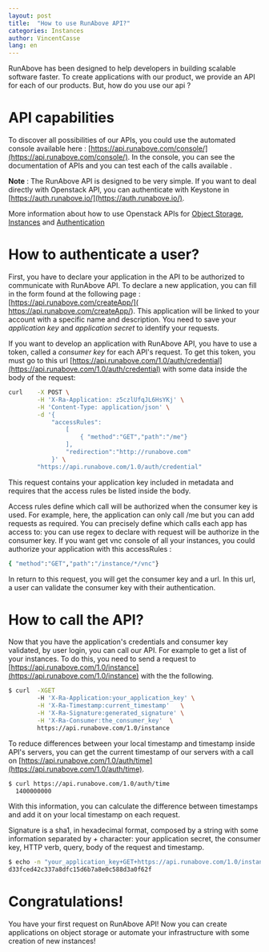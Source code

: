 ```yaml
---
layout: post
title:  "How to use RunAbove API?"
categories: Instances
author: VincentCasse
lang: en
---
```

RunAbove has been designed to help developers in building scalable software faster. To create applications with our product, we provide an API for each of our products. But, how do you use our api ?

# API capabilities

To discover all possibilities of our APIs, you could use the automated console available here : [https://api.runabove.com/console/](https://api.runabove.com/console/). In the  console, you can see the documentation of APIs and you can test each of the calls available .

__Note__ : The RunAbove API is designed to be very simple. If you want to deal directly with Openstack API, you can authenticate with Keystone in [https://auth.runabove.io/](https://auth.runabove.io/).

More information about how to use Openstack APIs for [Object Storage](http://developer.openstack.org/api-ref-objectstorage-v1.html), [Instances](http://developer.openstack.org/api-ref-compute-v2.html) and [Authentication](http://developer.openstack.org/api-ref-identity-v2.html)

# How to authenticate a user?

First, you have  to declare your application in the API to be authorized to communicate with RunAbove API. To declare a new application, you can fill  in the form found at the following page : [https://api.runabove.com/createApp/]( https://api.runabove.com/createApp/). This application will be linked to your account with a specific name and description. You need to save your _application key_ and _application secret_ to identify your requests.

If you want to develop an application with RunAbove API, you have to use a token, called a  _consumer key_ for each API's request. To get this token, you must go to this url [https://api.runabove.com/1.0/auth/credential](https://api.runabove.com/1.0/auth/credential) with some data  inside the body of the request:

```bash
curl    -X POST \
        -H 'X-Ra-Application: z5czlUfqJL6HsYKj' \
        -H 'Content-Type: application/json' \
        -d '{
            "accessRules":
                [
                    { "method":"GET","path":"/me"}
                ],
                "redirection":"http://runabove.com"
            }' \
        "https://api.runabove.com/1.0/auth/credential"
```

This request contains your application key included in metadata and requires that the access rules be listed inside the body.

Access rules define which call will be authorized when the consumer key is used. For example, here, the application can only call /me but you can add requests as required. You can precisely define which calls each app has access to: you can use regex to declare with request will be authorize in the consumer key. If you want get vnc console of all your instances, you could authorize your application with this accessRules :

```bash
{ "method":"GET","path":"/instance/*/vnc"}
```

In return to this request, you will get the consumer key and a url. In this url, a user can validate the consumer key with their authentication.

# How to call the API?

Now that you have the  application's credentials and consumer key validated, by user login, you can call our API. For example to get a list of your instances.
To do this, you need to send a request to  [https://api.runabove.com/1.0/instance](https://api.runabove.com/1.0/instance) with the the following.

```bash
$ curl  -XGET
        -H 'X-Ra-Application:your_application_key' \
        -H 'X-Ra-Timestamp:current_timestamp'   \
        -H 'X-Ra-Signature:generated_signature' \
        -H 'X-Ra-Consumer:the_consumer_key'  \
        https://api.runabove.com/1.0/instance
```

To reduce differences between your local timestamp and timestamp inside API's servers, you can get the current timestamp of our servers with a call on [https://api.runabove.com/1.0/auth/time](https://api.runabove.com/1.0/auth/time).

```bash
$ curl https://api.runabove.com/1.0/auth/time
  1400000000
```

With this information, you can calculate the difference between timestamps and add it on your local timestamp on each request.

Signature is a sha1, in hexadecimal format, composed by a string with some information separated by _+_ character: your application secret, the consumer key, HTTP verb, query, body of the request and timestamp.

```bash
$ echo -n "your_application_key+GET+https://api.runabove.com/1.0/instance/++1400000000" | openssl dgst -sha1
d33fced42c337a8dfc15d6b7a8e0c588d3a0f62f
```

# Congratulations!

You have your first request on RunAbove API! Now you can create applications on object storage or automate your infrastructure with some creation of new instances!
